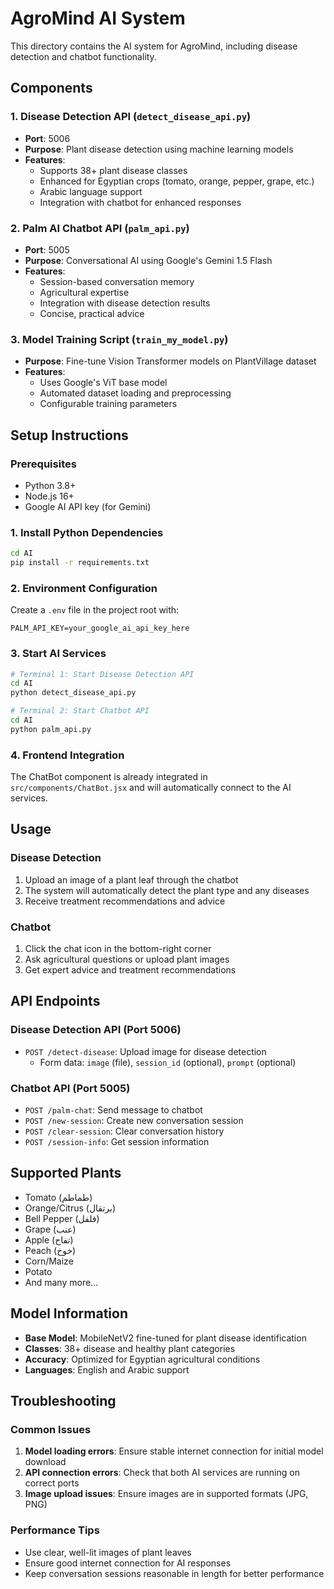 # AgroMind AI System

This directory contains the AI system for AgroMind, including disease detection and chatbot functionality.

## Components

### 1. Disease Detection API (`detect_disease_api.py`)
- **Port**: 5006
- **Purpose**: Plant disease detection using machine learning models
- **Features**:
  - Supports 38+ plant disease classes
  - Enhanced for Egyptian crops (tomato, orange, pepper, grape, etc.)
  - Arabic language support
  - Integration with chatbot for enhanced responses

### 2. Palm AI Chatbot API (`palm_api.py`)
- **Port**: 5005
- **Purpose**: Conversational AI using Google's Gemini 1.5 Flash
- **Features**:
  - Session-based conversation memory
  - Agricultural expertise
  - Integration with disease detection results
  - Concise, practical advice

### 3. Model Training Script (`train_my_model.py`)
- **Purpose**: Fine-tune Vision Transformer models on PlantVillage dataset
- **Features**:
  - Uses Google's ViT base model
  - Automated dataset loading and preprocessing
  - Configurable training parameters

## Setup Instructions

### Prerequisites
- Python 3.8+
- Node.js 16+
- Google AI API key (for Gemini)

### 1. Install Python Dependencies
```bash
cd AI
pip install -r requirements.txt
```

### 2. Environment Configuration
Create a `.env` file in the project root with:
```
PALM_API_KEY=your_google_ai_api_key_here
```

### 3. Start AI Services
```bash
# Terminal 1: Start Disease Detection API
cd AI
python detect_disease_api.py

# Terminal 2: Start Chatbot API
cd AI
python palm_api.py
```

### 4. Frontend Integration
The ChatBot component is already integrated in `src/components/ChatBot.jsx` and will automatically connect to the AI services.

## Usage

### Disease Detection
1. Upload an image of a plant leaf through the chatbot
2. The system will automatically detect the plant type and any diseases
3. Receive treatment recommendations and advice

### Chatbot
1. Click the chat icon in the bottom-right corner
2. Ask agricultural questions or upload plant images
3. Get expert advice and treatment recommendations

## API Endpoints

### Disease Detection API (Port 5006)
- `POST /detect-disease`: Upload image for disease detection
  - Form data: `image` (file), `session_id` (optional), `prompt` (optional)

### Chatbot API (Port 5005)
- `POST /palm-chat`: Send message to chatbot
- `POST /new-session`: Create new conversation session
- `POST /clear-session`: Clear conversation history
- `POST /session-info`: Get session information

## Supported Plants
- Tomato (طماطم)
- Orange/Citrus (برتقال)
- Bell Pepper (فلفل)
- Grape (عنب)
- Apple (تفاح)
- Peach (خوخ)
- Corn/Maize
- Potato
- And many more...

## Model Information
- **Base Model**: MobileNetV2 fine-tuned for plant disease identification
- **Classes**: 38+ disease and healthy plant categories
- **Accuracy**: Optimized for Egyptian agricultural conditions
- **Languages**: English and Arabic support

## Troubleshooting

### Common Issues
1. **Model loading errors**: Ensure stable internet connection for initial model download
2. **API connection errors**: Check that both AI services are running on correct ports
3. **Image upload issues**: Ensure images are in supported formats (JPG, PNG)

### Performance Tips
- Use clear, well-lit images of plant leaves
- Ensure good internet connection for AI responses
- Keep conversation sessions reasonable in length for better performance
